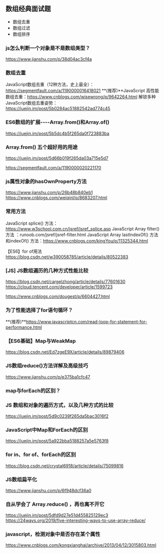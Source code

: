 ## 数组经典面试题

- 数组去重
- 数组过滤
- 数组排序


### js怎么判断一个对象是不是数组类型？
https://www.jianshu.com/p/38d04ac3cf4a

### 数组去重
JavaScript数组去重（12种方法，史上最全）：https://segmentfault.com/a/1190000016418021
**(推荐)**JavaScript 高性能数组去重：https://www.cnblogs.com/wisewrong/p/9642264.html
解锁多种JavaScript数组去重姿势： https://juejin.im/post/5b0284ac51882542ad774c45

### ES6数组的扩展----Array.from()和Array.of()
https://juejin.im/post/5b5dc4b5f265da0f723883ba

### Array.from() 五个超好用的用途
https://juejin.im/post/5d66b019f265da03a715e5d7

https://segmentfault.com/a/1190000020221170

### js属性对象的hasOwnProperty方法
https://www.jianshu.com/p/26b48b840eb1
https://www.cnblogs.com/weiqinl/p/8683207.html

### 常用方法
JavaScript splice() 方法：https://www.w3school.com.cn/jsref/jsref_splice.asp
JavaScript Array filter() 方法 ：runoob.com/jsref/jsref-filter.html
JavaScript Array lastIndexOf() 方法和indexOf() 方法：https://www.cnblogs.com/kingYou/p/11325344.html

【ES6】for of用法  https://blog.csdn.net/w390058785/article/details/80522383

### [JS] JS数组遍历的几种方式性能比较
https://blog.csdn.net/cargelzhong/article/details/77601630
https://cloud.tencent.com/developer/article/1599723

https://www.cnblogs.com/dougest/p/6604427.html

### 为了性能选择了for语句循环？
**(推荐)**https://www.javascriptcn.com/read-loop-for-statement-for-performance.html


### 【ES6基础】Map与WeakMap
https://blog.csdn.net/Ed7zgeE9X/article/details/89879406

### JS数组reduce()方法详解及高级技巧
https://www.jianshu.com/p/e375ba1cfc47


### map与forEach的区别？
### JS 数组和对象的遍历方式，以及几种方式的比较

https://juejin.im/post/5d9c0239f265da5bac3016f2


### JavaScript中Map和ForEach的区别
https://juejin.im/post/5a922bba5188257a5e5763f8

### for in、for of、forEach的区别
https://blog.csdn.net/crystal6918/article/details/75099816

### JS数组扁平化
https://www.jianshu.com/p/6f948dcf36a0

### 自从学会了 Array.reduce() ，再也离不开它
https://juejin.im/post/5dfd9d27e51d455825129ec3
https://24ways.org/2019/five-interesting-ways-to-use-array-reduce/


### javascript，检测对象中是否存在某个属性
https://www.cnblogs.com/kongxianghai/archive/2013/04/12/3015803.html